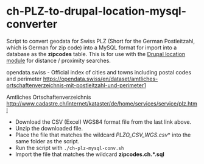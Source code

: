 # ch-PLZ-to-drupal-location-mysql-converter
Script to convert geodata for Swiss PLZ (Short for the German Postleitzahl, which is German for zip code) into a MySQL format for import into a database as the **zipcodes** table. This is for use with the [Drupal location module](http://drupal.org/project/location) for distance / proximity searches.

opendata.swiss - Official index of cities and towns including postal codes and perimeter
https://opendata.swiss/en/dataset/amtliches-ortschaftenverzeichnis-mit-postleitzahl-und-perimeter1

Amtliches Ortschaftenverzeichnis
http://www.cadastre.ch/internet/kataster/de/home/services/service/plz.html

- Download the CSV (Excel) WGS84 format file from the last link above.
- Unzip the downloaded file.
- Place the file that matches the wildcard **PLZO_CSV_WGS*.csv** into the same folder as the script.
- Run the script with `./ch-plz-mysql-conv.sh`
- Import the file that matches the wildcard **zipcodes.ch.*.sql**